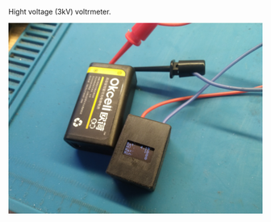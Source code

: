 <!DOCTYPE html>
<html lang="en" data-color-mode="auto" data-light-theme="light" data-dark-theme="dark">
  <head>
    <meta charset="utf-8">
  </head>
    <body class="logged-in env-production page-responsive page-blob" style="word-wrap: break-word;">
      <p> Hight voltage (3kV) voltrmeter. </p>
      <a href="https://github.com/Maniak003/HVoltmeter/wiki" rel="nofollow">
        <img src="https://github.com/Maniak003/HV-voltmeter/blob/main/Documents/IMG_20221002_154138.jpg" alt="HVoltmeter" style="max-width: 100%;">
      </a>
    </body>
</html>
